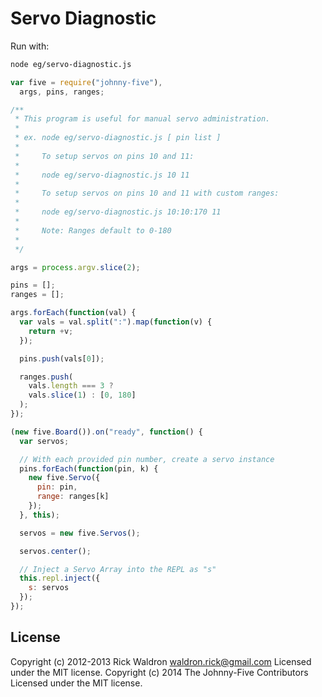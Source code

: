 # Servo Diagnostic

Run with:
```bash
node eg/servo-diagnostic.js
```


```javascript
var five = require("johnny-five"),
  args, pins, ranges;

/**
 * This program is useful for manual servo administration.
 *
 * ex. node eg/servo-diagnostic.js [ pin list ]
 *
 *     To setup servos on pins 10 and 11:
 *
 *     node eg/servo-diagnostic.js 10 11
 *
 *     To setup servos on pins 10 and 11 with custom ranges:
 *
 *     node eg/servo-diagnostic.js 10:10:170 11
 *
 *     Note: Ranges default to 0-180
 *
 */

args = process.argv.slice(2);

pins = [];
ranges = [];

args.forEach(function(val) {
  var vals = val.split(":").map(function(v) {
    return +v;
  });

  pins.push(vals[0]);

  ranges.push(
    vals.length === 3 ?
    vals.slice(1) : [0, 180]
  );
});

(new five.Board()).on("ready", function() {
  var servos;

  // With each provided pin number, create a servo instance
  pins.forEach(function(pin, k) {
    new five.Servo({
      pin: pin,
      range: ranges[k]
    });
  }, this);

  servos = new five.Servos();

  servos.center();

  // Inject a Servo Array into the REPL as "s"
  this.repl.inject({
    s: servos
  });
});

```









## License
Copyright (c) 2012-2013 Rick Waldron <waldron.rick@gmail.com>
Licensed under the MIT license.
Copyright (c) 2014 The Johnny-Five Contributors
Licensed under the MIT license.
